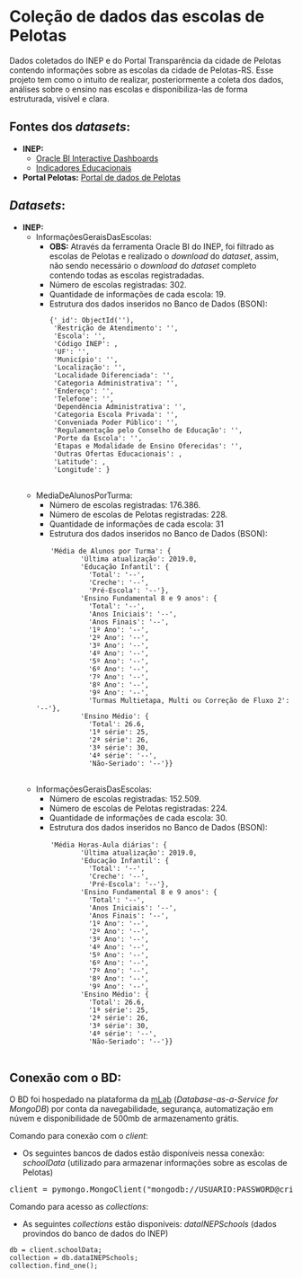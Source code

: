 # Coleção de dados das escolas de Pelotas
Dados coletados do INEP e do Portal Transparência da cidade de Pelotas contendo informações sobre as escolas da cidade de Pelotas-RS. Esse projeto tem como o intuito de realizar, posteriormente a coleta dos dados, análises sobre o ensino nas escolas e disponibiliza-las de forma estruturada, visível e clara. 

## Fontes dos *datasets*:

* **INEP:** 
    * [Oracle BI Interactive Dashboards](https://inepdata.inep.gov.br/analytics/saw.dll?dashboard&NQUser=inepdata&NQPassword=Inep2014&PortalPath=%2Fshared%2FCenso%20da%20Educa%C3%A7%C3%A3o%20B%C3%A1sica%2F_portal%2FCat%C3%A1logo%20de%20Escolas)<br>
    * [Indicadores Educacionais](http://inep.gov.br/web/guest/indicadores-educacionais)
* **Portal Pelotas:** [Portal de dados de Pelotas](http://www.pelotas.com.br/portal-de-dados)

## *Datasets*:
* **INEP:**
   * InformaçõesGeraisDasEscolas:
       * **OBS:** Através da ferramenta Oracle BI do INEP, foi filtrado as escolas de Pelotas e realizado o *download* do *dataset*, assim, não sendo necessário o *download* do *dataset* completo contendo todas as escolas registradadas.
       * Número de escolas registradas: 302.
       * Quantidade de informações de cada escola: 19.
       * Estrutura dos dados inseridos no Banco de Dados (BSON):
         <pre>
         <code>{'_id': ObjectId(''),
          'Restrição de Atendimento': '',
          'Escola': '',
          'Código INEP': ,
          'UF': '',
          'Município': '',
          'Localização': '',
          'Localidade Diferenciada': '',
          'Categoria Administrativa': '',
          'Endereço': '',
          'Telefone': '',
          'Dependência Administrativa': '',
          'Categoria Escola Privada': '',
          'Conveniada Poder Público': '',
          'Regulamentação pelo Conselho de Educação': '',
          'Porte da Escola': '',
          'Etapas e Modalidade de Ensino Oferecidas': '',
          'Outras Ofertas Educacionais': ,
          'Latitude': ,
          'Longitude': }</code>
          </pre>
    * MediaDeAlunosPorTurma:
        * Número de escolas registradas: 176.386.
        * Número de escolas de Pelotas registradas: 228.
        * Quantidade de informações de cada escola: 31
        * Estrutura dos dados inseridos no Banco de Dados (BSON):
         <pre>
         <code>'Média de Alunos por Turma': {
               &nbsp;&nbsp;'Última atualização': 2019.0,
               &nbsp;&nbsp;'Educação Infantil': {
               &nbsp;&nbsp;&nbsp;&nbsp;'Total': '--', 
               &nbsp;&nbsp;&nbsp;&nbsp;'Creche': '--', 
               &nbsp;&nbsp;&nbsp;&nbsp;'Pré-Escola': '--'},
               &nbsp;&nbsp;'Ensino Fundamental 8 e 9 anos': {
               &nbsp;&nbsp;&nbsp;&nbsp;'Total': '--',
               &nbsp;&nbsp;&nbsp;&nbsp;'Anos Iniciais': '--',
               &nbsp;&nbsp;&nbsp;&nbsp;'Anos Finais': '--',
               &nbsp;&nbsp;&nbsp;&nbsp;'1º Ano': '--',
               &nbsp;&nbsp;&nbsp;&nbsp;'2º Ano': '--',
               &nbsp;&nbsp;&nbsp;&nbsp;'3º Ano': '--',
               &nbsp;&nbsp;&nbsp;&nbsp;'4º Ano': '--',
               &nbsp;&nbsp;&nbsp;&nbsp;'5º Ano': '--',
               &nbsp;&nbsp;&nbsp;&nbsp;'6º Ano': '--',
               &nbsp;&nbsp;&nbsp;&nbsp;'7º Ano': '--',
               &nbsp;&nbsp;&nbsp;&nbsp;'8º Ano': '--',
               &nbsp;&nbsp;&nbsp;&nbsp;'9º Ano': '--',
               &nbsp;&nbsp;&nbsp;&nbsp;'Turmas Multietapa, Multi ou Correção de Fluxo 2': '--'},
               &nbsp;&nbsp;'Ensino Médio': {
               &nbsp;&nbsp;&nbsp;&nbsp;'Total': 26.6,
               &nbsp;&nbsp;&nbsp;&nbsp;'1ª série': 25,
               &nbsp;&nbsp;&nbsp;&nbsp;'2ª série': 26,
               &nbsp;&nbsp;&nbsp;&nbsp;'3ª série': 30,
               &nbsp;&nbsp;&nbsp;&nbsp;'4ª série': '--',
               &nbsp;&nbsp;&nbsp;&nbsp;'Não-Seriado': '--'}}</code>
               </pre>
    * InformaçõesGeraisDasEscolas:
        * Número de escolas registradas: 152.509.
        * Número de escolas de Pelotas registradas: 224.
        * Quantidade de informações de cada escola: 30.
        * Estrutura dos dados inseridos no Banco de Dados (BSON):
        <pre>
         <code>'Média Horas-Aula diárias': {
               &nbsp;&nbsp;'Última atualização': 2019.0,
               &nbsp;&nbsp;'Educação Infantil': {
               &nbsp;&nbsp;&nbsp;&nbsp;'Total': '--', 
               &nbsp;&nbsp;&nbsp;&nbsp;'Creche': '--', 
               &nbsp;&nbsp;&nbsp;&nbsp;'Pré-Escola': '--'},
               &nbsp;&nbsp;'Ensino Fundamental 8 e 9 anos': {
               &nbsp;&nbsp;&nbsp;&nbsp;'Total': '--',
               &nbsp;&nbsp;&nbsp;&nbsp;'Anos Iniciais': '--',
               &nbsp;&nbsp;&nbsp;&nbsp;'Anos Finais': '--',
               &nbsp;&nbsp;&nbsp;&nbsp;'1º Ano': '--',
               &nbsp;&nbsp;&nbsp;&nbsp;'2º Ano': '--',
               &nbsp;&nbsp;&nbsp;&nbsp;'3º Ano': '--',
               &nbsp;&nbsp;&nbsp;&nbsp;'4º Ano': '--',
               &nbsp;&nbsp;&nbsp;&nbsp;'5º Ano': '--',
               &nbsp;&nbsp;&nbsp;&nbsp;'6º Ano': '--',
               &nbsp;&nbsp;&nbsp;&nbsp;'7º Ano': '--',
               &nbsp;&nbsp;&nbsp;&nbsp;'8º Ano': '--',
               &nbsp;&nbsp;&nbsp;&nbsp;'9º Ano': '--',
               &nbsp;&nbsp;'Ensino Médio': {
               &nbsp;&nbsp;&nbsp;&nbsp;'Total': 26.6,
               &nbsp;&nbsp;&nbsp;&nbsp;'1ª série': 25,
               &nbsp;&nbsp;&nbsp;&nbsp;'2ª série': 26,
               &nbsp;&nbsp;&nbsp;&nbsp;'3ª série': 30,
               &nbsp;&nbsp;&nbsp;&nbsp;'4ª série': '--',
               &nbsp;&nbsp;&nbsp;&nbsp;'Não-Seriado': '--'}}</code>
               </pre>
        
## Conexão com o BD:
O BD foi hospedado na plataforma da [mLab](https://mlab.com/) (*Database-as-a-Service for MongoDB*) por conta da navegabilidade, segurança, automatização em núvem e disponibilidade de 500mb de armazenamento grátis.

Comando para conexão com o *client*:
- Os seguintes bancos de dados estão disponíveis nessa conexão: *schoolData* (utilizado para armazenar informações sobre as escolas de Pelotas)
<pre>
client = pymongo.MongoClient("mongodb://USUARIO:PASSWORD@criedata-shard-00-00.urzuu.mongodb.net:27017,criedata-shard-00-01.urzuu.mongodb.net:27017,criedata-shard-00-02.urzuu.mongodb.net:27017/<dbname>?ssl=true&replicaSet=atlas-6db9id-shard-0&authSource=admin&retryWrites=true&w=majority");
</pre>

Comando para acesso as *collections*:
- As seguintes *collections* estão disponíveis: *dataINEPSchools* (dados provindos do banco de dados do INEP)
<pre>
<code>db = client.schoolData;</code>
<code>collection = db.dataINEPSchools;</code>
<code>collection.find_one();</code>
</pre>


